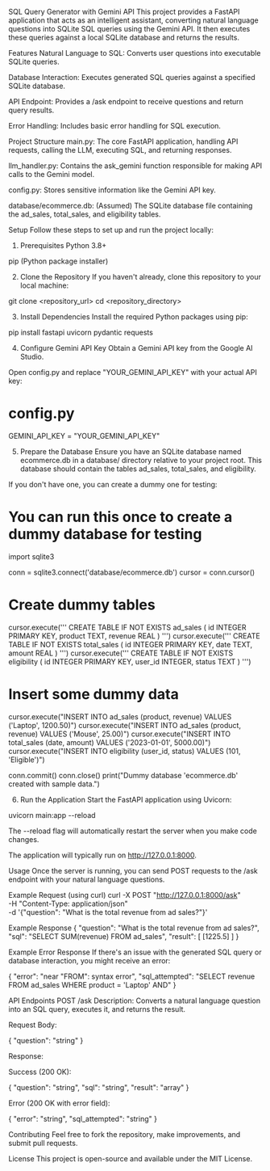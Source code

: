 SQL Query Generator with Gemini API
This project provides a FastAPI application that acts as an intelligent assistant, converting natural language questions into SQLite SQL queries using the Gemini API. It then executes these queries against a local SQLite database and returns the results.

Features
Natural Language to SQL: Converts user questions into executable SQLite queries.

Database Interaction: Executes generated SQL queries against a specified SQLite database.

API Endpoint: Provides a /ask endpoint to receive questions and return query results.

Error Handling: Includes basic error handling for SQL execution.

Project Structure
main.py: The core FastAPI application, handling API requests, calling the LLM, executing SQL, and returning responses.

llm_handler.py: Contains the ask_gemini function responsible for making API calls to the Gemini model.

config.py: Stores sensitive information like the Gemini API key.

database/ecommerce.db: (Assumed) The SQLite database file containing the ad_sales, total_sales, and eligibility tables.

Setup
Follow these steps to set up and run the project locally:

1. Prerequisites
Python 3.8+

pip (Python package installer)

2. Clone the Repository
If you haven't already, clone this repository to your local machine:

git clone <repository_url>
cd <repository_directory>

3. Install Dependencies
Install the required Python packages using pip:

pip install fastapi uvicorn pydantic requests

4. Configure Gemini API Key
Obtain a Gemini API key from the Google AI Studio.

Open config.py and replace "YOUR_GEMINI_API_KEY" with your actual API key:

# config.py
GEMINI_API_KEY = "YOUR_GEMINI_API_KEY"

5. Prepare the Database
Ensure you have an SQLite database named ecommerce.db in a database/ directory relative to your project root. This database should contain the tables ad_sales, total_sales, and eligibility.

If you don't have one, you can create a dummy one for testing:

# You can run this once to create a dummy database for testing
import sqlite3

conn = sqlite3.connect('database/ecommerce.db')
cursor = conn.cursor()

# Create dummy tables
cursor.execute('''
    CREATE TABLE IF NOT EXISTS ad_sales (
        id INTEGER PRIMARY KEY,
        product TEXT,
        revenue REAL
    )
''')
cursor.execute('''
    CREATE TABLE IF NOT EXISTS total_sales (
        id INTEGER PRIMARY KEY,
        date TEXT,
        amount REAL
    )
''')
cursor.execute('''
    CREATE TABLE IF NOT EXISTS eligibility (
        id INTEGER PRIMARY KEY,
        user_id INTEGER,
        status TEXT
    )
''')

# Insert some dummy data
cursor.execute("INSERT INTO ad_sales (product, revenue) VALUES ('Laptop', 1200.50)")
cursor.execute("INSERT INTO ad_sales (product, revenue) VALUES ('Mouse', 25.00)")
cursor.execute("INSERT INTO total_sales (date, amount) VALUES ('2023-01-01', 5000.00)")
cursor.execute("INSERT INTO eligibility (user_id, status) VALUES (101, 'Eligible')")

conn.commit()
conn.close()
print("Dummy database 'ecommerce.db' created with sample data.")

6. Run the Application
Start the FastAPI application using Uvicorn:

uvicorn main:app --reload

The --reload flag will automatically restart the server when you make code changes.

The application will typically run on http://127.0.0.1:8000.

Usage
Once the server is running, you can send POST requests to the /ask endpoint with your natural language questions.

Example Request (using curl)
curl -X POST "http://127.0.0.1:8000/ask" \
     -H "Content-Type: application/json" \
     -d '{"question": "What is the total revenue from ad sales?"}'

Example Response
{
  "question": "What is the total revenue from ad sales?",
  "sql": "SELECT SUM(revenue) FROM ad_sales",
  "result": [
    [1225.5]
  ]
}

Example Error Response
If there's an issue with the generated SQL query or database interaction, you might receive an error:

{
  "error": "near \"FROM\": syntax error",
  "sql_attempted": "SELECT revenue FROM ad_sales WHERE product = 'Laptop' AND"
}

API Endpoints
POST /ask
Description: Converts a natural language question into an SQL query, executes it, and returns the result.

Request Body:

{
  "question": "string"
}

Response:

Success (200 OK):

{
  "question": "string",
  "sql": "string",
  "result": "array"
}

Error (200 OK with error field):

{
  "error": "string",
  "sql_attempted": "string"
}

Contributing
Feel free to fork the repository, make improvements, and submit pull requests.

License
This project is open-source and available under the MIT License.
